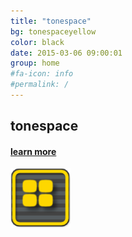 ```yaml
---
title: "tonespace"
bg: tonespaceyellow
color: black
date: 2015-03-06 09:00:01
group: home
#fa-icon: info
#permalink: /
---
```



  
<div class="u-full-width">
		<div  class="u-icon-label">
			 <h2>tonespace</h2>
			 <h4><a href="/en/tonespace">learn more</a></h4>
		</div>
		<div class="u-icon-right">
			<a href="/en/tonespace"><img src="/img/tonespaceicon96.png" alt="tonespace" ></a>
		</div>
</div>
  
